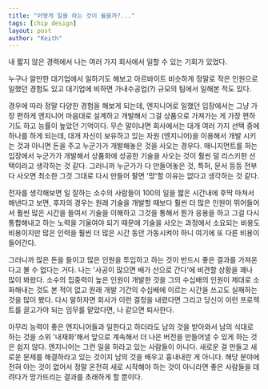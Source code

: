```yaml
---
title: "어떻게 일을 하는 것이 옳을까?..."
tags: [chip design]
layout: post
author: "Keith"
---
```


내 짧지 않은 경력에서 나는 여러 가지 회사에서 일할 수 있는 기회가 있었다. 

누구나 알만한 대기업에서 일하기도 해보고 아르바이트 비슷하게 정말로 작은 인원으로 일했던 경험도 있고 대기업에 비하면 가내수공업(?) 규모의 팀에서 일해본 적도 있다.

경우에 따라 정말 다양한 경험을 해보게 되는데, 엔지니어로 일했던 입장에서는 그냥 가장 편하게 엔지니어 마음대로 설계하고 개발해서 그걸 상품으로 가져가는 게 가장 편하기도 하고 능률이 높았던 기억이다. 무슨 말이냐면 회사에서는 대개 여러 가지 선택 중에 하나를 하게 되는데, 대개 자신이 보유하고 있는 자원 (엔지니어)을 이용해서 개발 시키는 것과 아니면 돈을 주고 누군가가 개발해놓은 것을 사오는 경우다. 매니지먼트를 하는 입장에서 누군가가 개발해서 상품화에 성공한 기술을 사오는 것이 훨씬 덜 리스키한 선택이라고 생각하는 것 같다. 그러니까 누군가가 다 만들어놓은 것, 특허, 문서 등등 전부 다 사오면 최소한 그것 그대로 다시 만들어 팔면 '망'할 이유는 없다고 생각하는 것 같다.

전자를 생각해보면 일 잘하는 소수의 사람들이 100의 일을 짧은 시간내에 후딱 마쳐서 해낸다고 보면, 후자의 경우는 원래 기술을 개발할 때보다 훨씬 더 많은 인원이 뛰어들어서 훨씬 많은 시간을 들여서 기술을 이해하고 그것을 통해서 뭔가 응용을 하고 그걸 다시 통합해내고 하는 노력을 기울여야 되기 때문에 기술을 사오는 과정에서 소요되는 비용도 비용이지만 많은 인력을 훨씬 더 많은 시간 동안 가동시켜야 하니 여기에 또 다른 비용이 들어간다. 

그러니까 많은 돈을 들이고 많은 인원을 투입하고 하는 것이 반드시 좋은 결과를 가져온다고 볼 수 없다는 거다. 나는 '사공이 많으면 배가 산으로 간다'에 비견할 상황을 꽤나 많이 봐왔다. 소수의 집중력이 높은 인원이 개발한 것을 그의 수십배의 인원이 제대로 소화해내는 것도 본 적이 없고 원래 개발 기간의 수십배에 이르는 시간을 쓰고도 실패하는 것을 많이 봤다. 다시 말하자면 회사가 이런 결정을 내렸다면 그리고 당신이 이런 프로젝트를 끌고가야 되는 임무를 맡았다면, 나 같으면 퇴사한다. 

아무리 능력이 좋은 엔지니어들과 일한다고 하더라도 남의 것을 받아와서 남의 식대로 하는 것을 소위 '내재화'해서 앞으로 계속해서 더 나은 버전을 만들어낼 수 있게 하는 것은 쉽지 않다. 엔지니어는 그런 일을 하라고 있는 사람들이 아니다. 새로운 걸 만들고 새로운 문제를 해결하라고 있는 것이지 남의 것을 배우고 흉내내란 게 아니다. 해당 분야에 전혀 아는 것이 없어서 정말 온전히 새로 시작해야 하는 것이 아니라면 좋은 사람들을 데려다가 망가뜨리는 결과를 초래하게 할 뿐이다.

